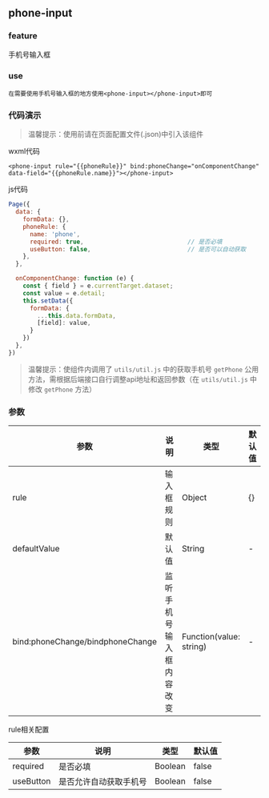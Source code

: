 ## phone-input 

### feature

手机号输入框

### use
```
在需要使用手机号输入框的地方使用<phone-input></phone-input>即可
```

### 代码演示

> 温馨提示：使用前请在页面配置文件(.json)中引入该组件

wxml代码
```wxml
<phone-input rule="{{phoneRule}}" bind:phoneChange="onComponentChange" data-field="{{phoneRule.name}}"></phone-input>
```

js代码
```js
Page({
  data: {
    formData: {},
    phoneRule: {
      name: 'phone',
      required: true,                             // 是否必填
      useButton: false,                           // 是否可以自动获取
    },
  },

  onComponentChange: function (e) {
    const { field } = e.currentTarget.dataset;
    const value = e.detail;
    this.setData({
      formData: {
        ...this.data.formData,
        [field]: value,
      }
    })
  },
})
```

> 温馨提示：使组件内调用了 `utils/util.js` 中的获取手机号 `getPhone` 公用方法，需根据后端接口自行调整api地址和返回参数（在 `utils/util.js` 中修改 `getPhone` 方法）

### 参数

| 参数 | 说明 | 类型 | 默认值 |
| ------ | ------ | ------ | ------ |
| rule | 输入框规则 | Object | {} |
| defaultValue | 默认值 | String | - |
| bind:phoneChange/bindphoneChange | 监听手机号输入框内容改变 | Function(value: string) | - |

rule相关配置

| 参数 | 说明 | 类型 | 默认值 |
| ------ | ------ | ------ | ------ |
| required | 是否必填 | Boolean | false |
| useButton | 是否允许自动获取手机号 | Boolean | false |